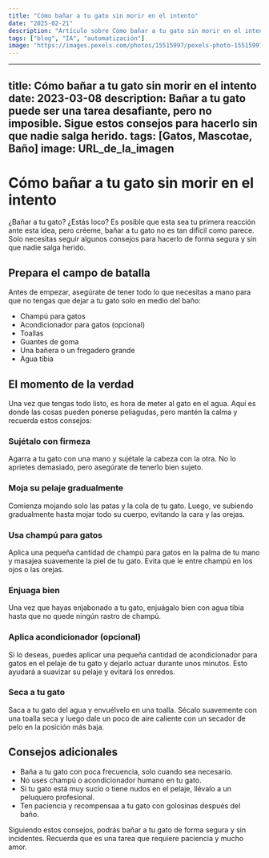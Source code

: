 ```yaml
---
title: "Cómo bañar a tu gato sin morir en el intento"
date: "2025-02-21"
description: "Artículo sobre Cómo bañar a tu gato sin morir en el intento"
tags: ["blog", "IA", "automatización"]
image: "https://images.pexels.com/photos/15515997/pexels-photo-15515997.jpeg?auto=compress&cs=tinysrgb&h=350"
---
```


---
title: Cómo bañar a tu gato sin morir en el intento
date: 2023-03-08
description: Bañar a tu gato puede ser una tarea desafiante, pero no imposible. Sigue estos consejos para hacerlo sin que nadie salga herido.
tags: [Gatos, Mascotae, Baño]
image: URL_de_la_imagen
---

# Cómo bañar a tu gato sin morir en el intento

¿Bañar a tu gato? ¿Estás loco? Es posible que esta sea tu primera reacción ante esta idea, pero créeme, bañar a tu gato no es tan difícil como parece. Solo necesitas seguir algunos consejos para hacerlo de forma segura y sin que nadie salga herido.

## Prepara el campo de batalla

Antes de empezar, asegúrate de tener todo lo que necesitas a mano para que no tengas que dejar a tu gato solo en medio del baño:

* Champú para gatos
* Acondicionador para gatos (opcional)
* Toallas
* Guantes de goma
* Una bañera o un fregadero grande
* Agua tibia

## El momento de la verdad

Una vez que tengas todo listo, es hora de meter al gato en el agua. Aquí es donde las cosas pueden ponerse peliagudas, pero mantén la calma y recuerda estos consejos:

### Sujétalo con firmeza

Agarra a tu gato con una mano y sujétale la cabeza con la otra. No lo aprietes demasiado, pero asegúrate de tenerlo bien sujeto.

### Moja su pelaje gradualmente

Comienza mojando solo las patas y la cola de tu gato. Luego, ve subiendo gradualmente hasta mojar todo su cuerpo, evitando la cara y las orejas.

### Usa champú para gatos

Aplica una pequeña cantidad de champú para gatos en la palma de tu mano y masajea suavemente la piel de tu gato. Evita que le entre champú en los ojos o las orejas.

### Enjuaga bien

Una vez que hayas enjabonado a tu gato, enjuágalo bien con agua tibia hasta que no quede ningún rastro de champú.

### Aplica acondicionador (opcional)

Si lo deseas, puedes aplicar una pequeña cantidad de acondicionador para gatos en el pelaje de tu gato y dejarlo actuar durante unos minutos. Esto ayudará a suavizar su pelaje y evitará los enredos.

### Seca a tu gato

Saca a tu gato del agua y envuélvelo en una toalla. Sécalo suavemente con una toalla seca y luego dale un poco de aire caliente con un secador de pelo en la posición más baja.

## Consejos adicionales

* Baña a tu gato con poca frecuencia, solo cuando sea necesario.
* No uses champú o acondicionador humano en tu gato.
* Si tu gato está muy sucio o tiene nudos en el pelaje, llévalo a un peluquero profesional.
* Ten paciencia y recompensaa a tu gato con golosinas después del baño.

Siguiendo estos consejos, podrás bañar a tu gato de forma segura y sin incidentes. Recuerda que es una tarea que requiere paciencia y mucho amor.